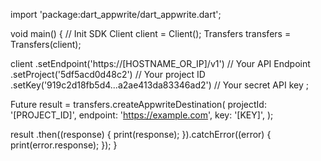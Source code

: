 import 'package:dart_appwrite/dart_appwrite.dart';

void main() { // Init SDK
  Client client = Client();
  Transfers transfers = Transfers(client);

  client
    .setEndpoint('https://[HOSTNAME_OR_IP]/v1') // Your API Endpoint
    .setProject('5df5acd0d48c2') // Your project ID
    .setKey('919c2d18fb5d4...a2ae413da83346ad2') // Your secret API key
  ;

  Future result = transfers.createAppwriteDestination(
    projectId: '[PROJECT_ID]',
    endpoint: 'https://example.com',
    key: '[KEY]',
  );

  result
    .then((response) {
      print(response);
    }).catchError((error) {
      print(error.response);
  });
}